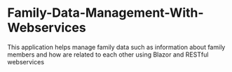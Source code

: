 # Family-Data-Management-With-Webservices
This application helps manage family data such as information about family members and how are related to each other using Blazor and RESTful webservices
